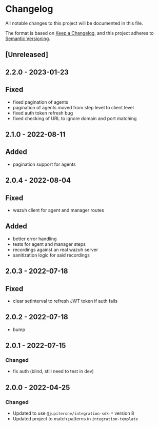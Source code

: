# Changelog

All notable changes to this project will be documented in this file.

The format is based on [Keep a Changelog](https://keepachangelog.com/en/1.0.0/),
and this project adheres to
[Semantic Versioning](https://semver.org/spec/v2.0.0.html).

## [Unreleased]

## 2.2.0 - 2023-01-23

## Fixed

- fixed pagination of agents
- pagination of agents moved from step level to client level
- fixed auth token refresh bug
- fixed checking of URL to ignore domain and port matching

## 2.1.0 - 2022-08-11

## Added

- pagination support for agents

## 2.0.4 - 2022-08-04

## Fixed

- wazuh client for agent and manager routes

## Added

- better error handling
- tests for agent and manager steps
- recordings against an real wazuh server
- sanitization logic for said recordings

## 2.0.3 - 2022-07-18

## Fixed

- clear setInterval to refresh JWT token if auth fails

## 2.0.2 - 2022-07-18

- bump

## 2.0.1 - 2022-07-15

### Changed

- fix auth (blind, still need to test in dev)

## 2.0.0 - 2022-04-25

### Changed

- Updated to use `@jupiterone/integration-sdk-*` version 8
- Updated project to match patterns in `integration-template`
